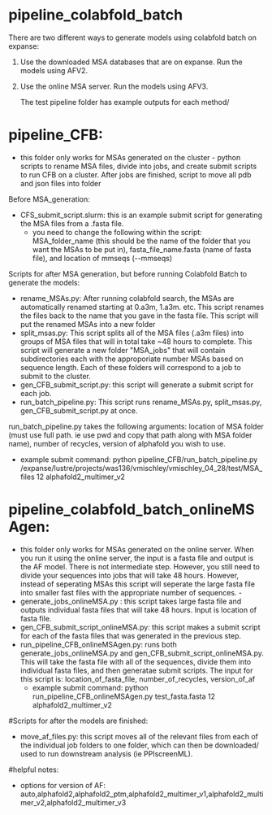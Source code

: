 # pipeline_colabfold_batch
There are two different ways to generate models using colabfold batch on expanse:
1. Use the downloaded MSA databases that are on expanse. Run the models using AFV2.
2. Use the online MSA server. Run the models using AFV3.

   The test pipeline folder has example outputs for each method/

# pipeline_CFB:
- this folder only works for MSAs generated on the cluster - 
python scripts to rename MSA files, divide into jobs, and create submit scripts to run CFB on a cluster. After jobs are finished, script to move all pdb and json files into folder

Before MSA_generation:
- CFS_submit_script.slurm: this is an example submit script for generating the MSA files from a .fasta file.
  - you need to change the following within the script: MSA_folder_name (this should be the name of the folder that you want the MSAs to be put in), fasta_file_name.fasta (name of fasta file), and location of mmseqs (--mmseqs)

Scripts for after MSA generation, but before running Colabfold Batch to generate the models:
- rename_MSAs.py: After running colabfold search, the MSAs are automatically renamed starting at 0.a3m, 1.a3m. etc. This script renames the files back to the name that you gave in the fasta file. This script will put the renamed MSAs into a new folder
- split_msas.py: This script splits all of the MSA files (.a3m files) into groups of MSA files that will in total take ~48 hours to complete. This script will generate a new folder "MSA_jobs" that will contain subdirectories each with the approporiate number MSAs based on sequence length. Each of these folders will correspond to a job to submit to the cluster. 
- gen_CFB_submit_script.py: this script will generate a submit script for each job.
- run_batch_pipeline.py: This script runs rename_MSAs.py,  split_msas.py, gen_CFB_submit_script.py at once. 

run_batch_pipeline.py takes the following arguments: location of MSA folder (must use full path. ie use pwd and copy that path along with MSA folder name), number of recycles, version of alphafold you wish to use. 
- example submit command: python pipeline_CFB/run_batch_pipeline.py /expanse/lustre/projects/was136/vmischley/vmischley_04_28/test/MSA_files 12 alphafold2_multimer_v2


# pipeline_colabfold_batch_onlineMSAgen:
- this folder only works for MSAs generated on the online server. When you run it using the online server, the input is a fasta file and output is the AF model. There is not intermediate step. However, you still need to divide your sequences into jobs that will take 48 hours. However, instead of seperating MSAs this script will seperate the large fasta file into smaller fast files with the appropriate number of sequences.  -
- generate_jobs_onlineMSA.py : this script takes large fasta file and outputs individual fasta files that will take 48 hours. Input is location of fasta file.
-  gen_CFB_submit_script_onlineMSA.py: this script makes a submit script for each of the fasta files that was generated in the previous step.
-  run_pipeline_CFB_onlineMSAgen.py: runs both generate_jobs_onlineMSA.py and gen_CFB_submit_script_onlineMSA.py. This will take the fasta file with all of the sequences, divide them into individual fasta files, and then generatae submit scripts. The input for this script is: location_of_fasta_file, number_of_recycles, version_of_af
    - example submit command: python run_pipeline_CFB_onlineMSAgen.py test_fasta.fasta 12 alphafold2_multimer_v2



#Scripts for after the models are finished:
- move_af_files.py: this script moves all of the relevant files from each of the individual job folders to one folder, which can then be downloaded/ used to run downstream analysis (ie PPIscreenML).

#helpful notes:
- options for version of AF: auto,alphafold2,alphafold2_ptm,alphafold2_multimer_v1,alphafold2_multimer_v2,alphafold2_multimer_v3
